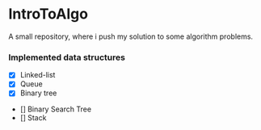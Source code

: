 # IntroToAlgo
A small repository, where i push my solution to some algorithm problems.

### Implemented data structures

- [x] Linked-list
- [x] Queue
- [x] Binary tree
- [] Binary Search Tree
- [] Stack